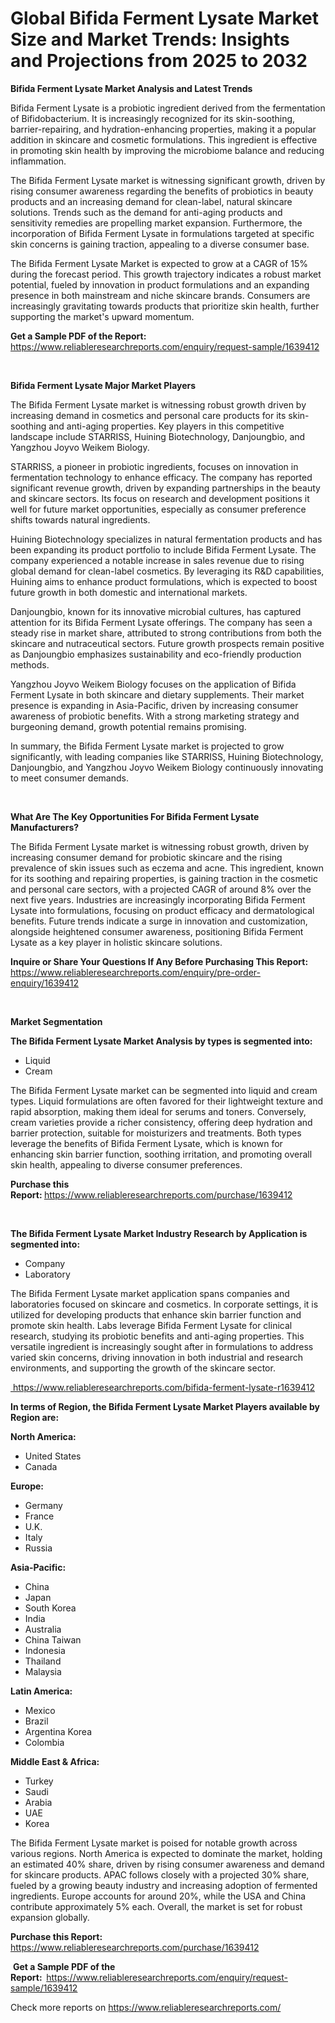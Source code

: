 <p><h1>Global Bifida Ferment Lysate Market Size and Market Trends: Insights and Projections from 2025 to 2032</h1></p><p><strong>Bifida Ferment Lysate Market Analysis and Latest Trends</strong></p>
<p><p>Bifida Ferment Lysate is a probiotic ingredient derived from the fermentation of Bifidobacterium. It is increasingly recognized for its skin-soothing, barrier-repairing, and hydration-enhancing properties, making it a popular addition in skincare and cosmetic formulations. This ingredient is effective in promoting skin health by improving the microbiome balance and reducing inflammation.</p><p>The Bifida Ferment Lysate market is witnessing significant growth, driven by rising consumer awareness regarding the benefits of probiotics in beauty products and an increasing demand for clean-label, natural skincare solutions. Trends such as the demand for anti-aging products and sensitivity remedies are propelling market expansion. Furthermore, the incorporation of Bifida Ferment Lysate in formulations targeted at specific skin concerns is gaining traction, appealing to a diverse consumer base.</p><p>The Bifida Ferment Lysate Market is expected to grow at a CAGR of 15% during the forecast period. This growth trajectory indicates a robust market potential, fueled by innovation in product formulations and an expanding presence in both mainstream and niche skincare brands. Consumers are increasingly gravitating towards products that prioritize skin health, further supporting the market's upward momentum.</p></p>
<p><strong>Get a Sample PDF of the Report:&nbsp;</strong> <a href="https://www.reliableresearchreports.com/enquiry/request-sample/1639412?utm_campaign=2395&utm_medium=2&utm_source=Github&utm_content=ia&utm_term=02042025&utm_id=bifida-ferment-lysate">https://www.reliableresearchreports.com/enquiry/request-sample/1639412</a></p>
<p>&nbsp;</p>
<p><strong>Bifida Ferment Lysate Major Market Players</strong></p>
<p><p>The Bifida Ferment Lysate market is witnessing robust growth driven by increasing demand in cosmetics and personal care products for its skin-soothing and anti-aging properties. Key players in this competitive landscape include STARRISS, Huining Biotechnology, Danjoungbio, and Yangzhou Joyvo Weikem Biology.</p><p>STARRISS, a pioneer in probiotic ingredients, focuses on innovation in fermentation technology to enhance efficacy. The company has reported significant revenue growth, driven by expanding partnerships in the beauty and skincare sectors. Its focus on research and development positions it well for future market opportunities, especially as consumer preference shifts towards natural ingredients.</p><p>Huining Biotechnology specializes in natural fermentation products and has been expanding its product portfolio to include Bifida Ferment Lysate. The company experienced a notable increase in sales revenue due to rising global demand for clean-label cosmetics. By leveraging its R&D capabilities, Huining aims to enhance product formulations, which is expected to boost future growth in both domestic and international markets.</p><p>Danjoungbio, known for its innovative microbial cultures, has captured attention for its Bifida Ferment Lysate offerings. The company has seen a steady rise in market share, attributed to strong contributions from both the skincare and nutraceutical sectors. Future growth prospects remain positive as Danjoungbio emphasizes sustainability and eco-friendly production methods.</p><p>Yangzhou Joyvo Weikem Biology focuses on the application of Bifida Ferment Lysate in both skincare and dietary supplements. Their market presence is expanding in Asia-Pacific, driven by increasing consumer awareness of probiotic benefits. With a strong marketing strategy and burgeoning demand, growth potential remains promising.</p><p>In summary, the Bifida Ferment Lysate market is projected to grow significantly, with leading companies like STARRISS, Huining Biotechnology, Danjoungbio, and Yangzhou Joyvo Weikem Biology continuously innovating to meet consumer demands.</p></p>
<p>&nbsp;</p>
<p><strong>What Are The Key Opportunities For Bifida Ferment Lysate Manufacturers?</strong></p>
<p><p>The Bifida Ferment Lysate market is witnessing robust growth, driven by increasing consumer demand for probiotic skincare and the rising prevalence of skin issues such as eczema and acne. This ingredient, known for its soothing and repairing properties, is gaining traction in the cosmetic and personal care sectors, with a projected CAGR of around 8% over the next five years. Industries are increasingly incorporating Bifida Ferment Lysate into formulations, focusing on product efficacy and dermatological benefits. Future trends indicate a surge in innovation and customization, alongside heightened consumer awareness, positioning Bifida Ferment Lysate as a key player in holistic skincare solutions.</p></p>
<p><strong>Inquire or Share Your Questions If Any Before Purchasing This Report:</strong> <a href="https://www.reliableresearchreports.com/enquiry/pre-order-enquiry/1639412?utm_campaign=2395&utm_medium=2&utm_source=Github&utm_content=ia&utm_term=02042025&utm_id=bifida-ferment-lysate">https://www.reliableresearchreports.com/enquiry/pre-order-enquiry/1639412</a></p>
<p>&nbsp;</p>
<p><strong>Market Segmentation</strong></p>
<p><strong>The Bifida Ferment Lysate Market Analysis by types is segmented into:</strong></p>
<p><ul><li>Liquid</li><li>Cream</li></ul></p>
<p><p>The Bifida Ferment Lysate market can be segmented into liquid and cream types. Liquid formulations are often favored for their lightweight texture and rapid absorption, making them ideal for serums and toners. Conversely, cream varieties provide a richer consistency, offering deep hydration and barrier protection, suitable for moisturizers and treatments. Both types leverage the benefits of Bifida Ferment Lysate, which is known for enhancing skin barrier function, soothing irritation, and promoting overall skin health, appealing to diverse consumer preferences.</p></p>
<p><strong>Purchase this Report:&nbsp;</strong><a href="https://www.reliableresearchreports.com/purchase/1639412?utm_campaign=2395&utm_medium=2&utm_source=Github&utm_content=ia&utm_term=02042025&utm_id=bifida-ferment-lysate">https://www.reliableresearchreports.com/purchase/1639412</a></p>
<p>&nbsp;</p>
<p><strong>The Bifida Ferment Lysate Market Industry Research by Application is segmented into:</strong></p>
<p><ul><li>Company</li><li>Laboratory</li></ul></p>
<p><p>The Bifida Ferment Lysate market application spans companies and laboratories focused on skincare and cosmetics. In corporate settings, it is utilized for developing products that enhance skin barrier function and promote skin health. Labs leverage Bifida Ferment Lysate for clinical research, studying its probiotic benefits and anti-aging properties. This versatile ingredient is increasingly sought after in formulations to address varied skin concerns, driving innovation in both industrial and research environments, and supporting the growth of the skincare sector.</p></p>
<p><a href="https://www.reliableresearchreports.com/bifida-ferment-lysate-r1639412?utm_campaign=2395&utm_medium=2&utm_source=Github&utm_content=ia&utm_term=02042025&utm_id=bifida-ferment-lysate">&nbsp;https://www.reliableresearchreports.com/bifida-ferment-lysate-r1639412</a></p>
<p><strong>In terms of Region, the Bifida Ferment Lysate Market Players available by Region are:</strong></p>
<p>
    <p> <strong> North America: </strong>
        <ul>
            <li>United States</li>
            <li>Canada</li>
        </ul>
        </p> 
    <p> <strong> Europe: </strong>
        <ul>
            <li>Germany</li>
            <li>France</li>
            <li>U.K.</li>
            <li>Italy</li>
            <li>Russia</li>
        </ul>
        </p> 
    <p> <strong> Asia-Pacific: </strong>
        <ul>
            <li>China</li>
            <li>Japan</li>
            <li>South Korea</li>
            <li>India</li>
            <li>Australia</li>
            <li>China Taiwan</li>
            <li>Indonesia</li>
            <li>Thailand</li>
            <li>Malaysia</li>
        </ul>
        </p> 
    <p> <strong> Latin America: </strong>
        <ul>
            <li>Mexico</li>
            <li>Brazil</li>
            <li>Argentina Korea</li>
            <li>Colombia</li>
        </ul>
        </p> 
    <p> <strong> Middle East & Africa: </strong>
        <ul>
            <li>Turkey</li>
            <li>Saudi</li>
            <li>Arabia</li>
            <li>UAE</li>
            <li>Korea</li>
        </ul>
    </p>
    </p>
<p><p>The Bifida Ferment Lysate market is poised for notable growth across various regions. North America is expected to dominate the market, holding an estimated 40% share, driven by rising consumer awareness and demand for skincare products. APAC follows closely with a projected 30% share, fueled by a growing beauty industry and increasing adoption of fermented ingredients. Europe accounts for around 20%, while the USA and China contribute approximately 5% each. Overall, the market is set for robust expansion globally.</p></p>
<p><strong>Purchase this Report: </strong><a href="https://www.reliableresearchreports.com/purchase/1639412?utm_campaign=2395&utm_medium=2&utm_source=Github&utm_content=ia&utm_term=02042025&utm_id=bifida-ferment-lysate">https://www.reliableresearchreports.com/purchase/1639412</a></p>
<p>&nbsp;<strong>Get a Sample PDF of the Report:&nbsp;&nbsp;</strong><a href="https://www.reliableresearchreports.com/enquiry/request-sample/1639412?utm_campaign=2395&utm_medium=2&utm_source=Github&utm_content=ia&utm_term=02042025&utm_id=bifida-ferment-lysate">https://www.reliableresearchreports.com/enquiry/request-sample/1639412</a></p>
<p><strong></strong></p>
<p>Check more reports on <a href="https://www.reliableresearchreports.com/?utm_campaign=2395&utm_medium=2&utm_source=Github&utm_content=ia&utm_term=02042025&utm_id=bifida-ferment-lysate">https://www.reliableresearchreports.com/</a></p>